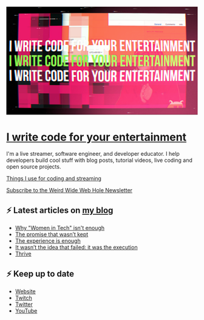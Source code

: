 ![!write code for your entertainment](trailer_thumb.png)

# [I write code for your entertainment](https://www.twitch.tv/videos/1971055901)

I'm a live streamer, software engineer, and developer educator. I help developers build cool stuff with blog posts,
tutorial videos, live coding and open source projects.

[Things I use for coding and streaming](https://whitep4nth3r.com/uses/)

[Subscribe to the Weird Wide Web Hole Newsletter](https://buttondown.email/weirdwidewebhole)

## ⚡️ Latest articles on [my blog](https://whitep4nth3r.com)

<!-- BLOG-POST-LIST:START -->
- [Why &quot;Women in Tech&quot; isn&#39;t enough](https://whitep4nth3r.com/blog/why-women-in-tech-isnt-enough/)
- [The promise that wasn’t kept](https://whitep4nth3r.com/blog/the-promise-that-wasnt-kept/)
- [The experience is enough](https://whitep4nth3r.com/blog/the-experience-is-enough/)
- [It wasn’t the idea that failed: it was the execution](https://blog.nordcraft.com/it-wasnt-the-idea-that-failed-it-was-the-execution)
- [Thrive](https://whitep4nth3r.com/blog/thrive/)
<!-- BLOG-POST-LIST:END -->

## ⚡️ Keep up to date

- [Website](https://whitep4nth3r.com/)
- [Twitch](https://twitch.tv/whitep4nth3r)
- [Twitter](https://twitter.com/whitep4nth3r)
- [YouTube](https://www.youtube.com/c/whitep4nth3r/videos)
